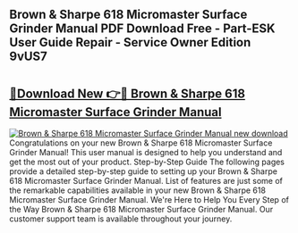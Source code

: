 ## Brown & Sharpe 618 Micromaster Surface Grinder Manual PDF Download Free - Part-ESK User Guide Repair - Service Owner Edition 9vUS7

# <h2><a href="http://bc36768.oget.top/?id=Brown+%26+Sharpe+618+Micromaster+Surface+Grinder+Manual">🔗Download New 👉🔴 Brown & Sharpe 618 Micromaster Surface Grinder Manual</a></h2>

[![Brown & Sharpe 618 Micromaster Surface Grinder Manual new download](https://i.imgur.com/5g1atiW.png)](http://bc36768.oget.top/?id=Brown+%26+Sharpe+618+Micromaster+Surface+Grinder+Manual)
Congratulations on your new Brown & Sharpe 618 Micromaster Surface Grinder Manual! This user manual is designed to help you understand and get the most out of your product. Step-by-Step Guide The following pages provide a detailed step-by-step guide to setting up your Brown & Sharpe 618 Micromaster Surface Grinder Manual. List of features are just some of the remarkable capabilities available in your new Brown & Sharpe 618 Micromaster Surface Grinder Manual. We're Here to Help You Every Step of the Way Brown & Sharpe 618 Micromaster Surface Grinder Manual. Our customer support team is available throughout your journey.
